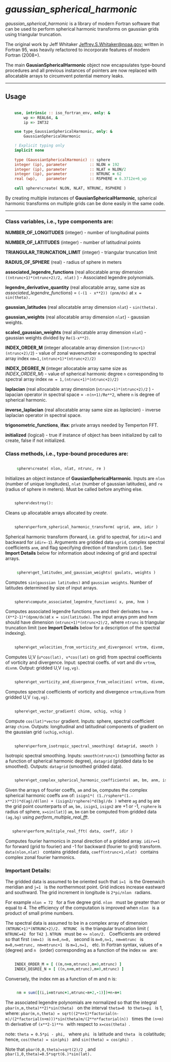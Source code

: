 # *gaussian_spherical_harmonic*
 
*gaussian\_spherical\_harmonic* is a library of modern Fortran software that can be used to perform spherical harmonic transforms on gaussian grids using triangular truncation. 

The original work by Jeff Whitaker <Jeffrey.S.Whitaker@noaa.gov>; written in Fortran 95, was heavily refactored to incorporate features of modern Fortran (2008+).

The main **GausianSphericalHarmonic** object now encapsulates type-bound procedures and all previous instances of pointers are now replaced with allocatable arrays to circumvent potential memory leaks.

-----------------------------------------------------------------------------

## Usage

```fortran

    use, intrinsic :: iso_fortran_env, only: &
        wp => REAL64, &
        ip => INT32

    use type_GaussianSphericalHarmonic, only: &
        GaussianSphericalHarmonic

    ! Explicit typing only
    implicit none
    
    type (GaussianSphericalHarmonic) :: sphere
    integer (ip), parameter          :: NLON = 192
    integer (ip), parameter          :: NLAT = NLON/2
    integer (ip), parameter          :: NTRUNC = 62
    real (wp),    parameter          :: RSPHERE = 6.3712e+6_wp
    
    call sphere%create( NLON, NLAT, NTRUNC, RSPHERE )

```

By creating multiple instances of **GausianSphericalHarmonic**, spherical harmonic transforms on multiple grids can be done easily in the same code.

-----------------------------------------------------------------------------

### Class variables, i.e., type components are:

 **NUMBER\_OF\_LONGITUDES** (integer) - number of longitudinal points 
 
**NUMBER\_OF\_LATITUDES** (integer) - number of latitudinal points
 
**TRIANGULAR\_TRUNCATION\_LIMIT** (integer) - triangular truncation limit
 
**RADIUS\_OF\_SPHERE** (real) - radius of sphere in meters
 
**associated\_legendre\_functions** (real allocatable array dimension ```((ntrunc+1)*(ntrunc+2)/2, nlat)``` ) - Associated legendre polynomials.
 
 **legendre\_derivative\_quantity** (real allocatable array, same size as *associated_legendre_functions*) = ```(-(1 - x**2)) (pnm/dx)```
 at ```x = sin(theta).```
 
 **gaussian\_latitudes** (real allocatable array dimension ```nlat```) - ```sin(theta).```
 
 **gaussian\_weights** (real allocatable array dimension ```nlat```) - gaussian weights.
 
 **scaled\_gaussian\_weights** (real allocatable array dimension ```nlat```) - gaussian weights divided by ```Re(1-x**2)```.
 
 **INDEX_ORDER_M** (integer allocatable array dimension (```(ntrunc+1)(ntrunc+2)/2```) - value of
 zonal wavenumber ```m``` corresponding to spectral array index ```nm=1,(ntrunc+1)*(ntrunc+2)/2)```
 
 **INDEX_DEGREE_N** (integer allocatable array same size as *INDEX_ORDER_M*) - value of spherical harmonic degree ```n``` corresponding to spectral array index ```nm = 1,(ntrunc+1)*(ntrunc+2)/2)```
 
 **laplacian** (real allocatable array dimension (```ntrunc+1)*(ntrunc+2)/2``` ) - lapacian operator in spectral space = ```-n(n+1)/Re**2```, where ```n``` is degree of spherical harmonic.
 
 **inverse\_laplacian** (real allocatable array same size as *laplacian*) - inverse laplacian operator in
 spectral space.
 
 **trigonometric\_functions**, **ifax**: private arrays needed by Temperton FFT.
 
 **initialized** (logical) - true if instance of object has been initialized by call to create, false if not initialized.

### Class methods, i.e., type-bound procedures are:

```fortran

     sphere%create( nlon, nlat, ntrunc, re ) 
```

Initializes an object instance of **GausianSphericalHarmonic**. Inputs are ```nlon``` (number of unique longitudes), ```nlat``` (number of gaussian latitudes), and ```re``` (radius of sphere in meters). Must be called before anything else.
    
```fortran

    sphere%destroy():
```
Cleans up allocatable arrays allocated by *create*.
 
```fortran
    
    sphere%perform_spherical_harmonic_transform( ugrid, anm, idir )
```

Spherical harmonic transform (forward, i.e. grid to spectral, for ```idir=1``` and backward for ```idir=-1```). Arguments are gridded data ```ugrid```, complex spectral coefficients ```anm```, and flag specifying direction of transform (```idir```).  See **Import Details** below for information about indexing of grid and spectral arrays.

```fortran
    
     sphere%get_latitudes_and_gaussian_weights( gaulats, weights )
```

Computes ```sin(gaussian latitudes)``` and ```gaussian weights```. Number of latitudes determined by size of input arrays.

```fortran
    
    sphere%compute_associated_legendre_functions( x, pnm, hnm )
```
    
Computes associated legendre functions ```pnm``` and their derivates ```hnm = (X**2-1)*(dpnm/dx)```at ```x = sin(latitude)```. The input arrays pnm and hnm should have dimension ```(ntrunc+1)*(ntrunc+2)/2,``` where ```ntrunc``` is triangular truncation limit (see **Import Details** below for a description of the spectral indexing).

```fortran
    
    sphere%get_velocities_from_vorticity_and_divergence( vrtnm, divnm, ug, vg )
```
    
Computes U,V (```u*cos(lat), v*cos(lat)``` on grid) from spectral coefficients of vorticity and divergence.
Input:  spectral coeffs. of vort and div ```vrtnm```, ```divnm```.
Output: gridded U,V ```(ug,vg)```.

```fortran
    
    sphere%get_vorticity_and_divergence_from_velocities( vrtnm, divnm, ug, vg )
```
    
Computes spectral coefficients of vorticity and divergence ```vrtnm```,```divnm``` from gridded U,V ```(ug,vg)```.

```fortran
    
    sphere%get_vector_gradient( chinm, uchig, vchig )
```
    
Compute ```cos(lat)*vector``` gradient.
Inputs: sphere, spectral coefficient array ```chinm```.
Outputs: longitudinal and latitudinal components of gradient on the gaussian grid ```(uchig,vchig)```.

```fortran
    
    sphere%perform_isotropic_spectral_smoothing( datagrid, smooth )
```
    
Isotropic spectral smoothing.
Inputs: ```smooth(ntrunc+1)``` (smoothing factor as a function of spherical harmonic degree), ```datagrid``` (gridded data to be smoothed).
Outputs: ```datagrid``` (smoothed gridded data).

```fortran

    sphere%get_complex_spherical_harmonic_coefficients( am, bm, anm, isign1, isign2 )
```
    
Given the arrays of fourier coeffs, ```am``` and ```bm```, computes the complex spherical harmonic coeffs ```anm``` of:
 ```isign1*( (1./rsphere*(1.-x**2))*d(ag)/d(lon) + (isign2/rsphere)*d(bg)/dx )``` where ```ag``` and ```bg``` are the grid point counterparts of ```am```, ```bm,``` ```isign1```, ```isign2``` are +1 or -1, ```rsphere``` is radius of sphere, ```x=sin(lat)```) ```am```, ```bm``` can be computed from gridded data ```(ag,bg)``` using *perform\_multiple\_real\_fft*.

 ```fortran
    
    sphere%perform_multiple_real_fft( data, coeff, idir )
 ```
        
Computes fourier harmonics in zonal direction of a gridded array.  ```idir=+1 ``` for forward (grid to fourier) and -1 for backward (fourier to grid) transform.  ```data(nlon,nlat) ``` contains gridded data,  ```coeff(ntrunc+1,nlat) ``` contains complex zonal fourier harmonics.

### Important Details:

 The gridded data is assumed to be oriented such that  ```i=1 ``` is the Greenwich
 meridian and  ```j=1 ``` is the northernmost point. Grid indices increase eastward
 and southward. The grid increment in longitude is  ```2*pi/nlon ``` radians.
 
 
 For example  ```nlon = 72 ``` for a five degree grid.  ```nlon ``` must be greater than or
 equal to 4. The efficiency of the computation is improved when  ```nlon ``` is a
 product of small prime numbers.

The spectral data is assumed to be in a complex array of dimension ```(NTRUNC+1)*(NTRUNC+2)/2. ``` ```NTRUNC ``` is the triangular truncation limit ( ```NTRUNC=42 ``` for  ```T42 ```).  ```NTRUN ``` must be  ```<= nlon/2. ``` Coefficients are ordered so that first  ```(nm=1) ``` is  ```m=0,n=0, ``` second is  ```m=0,n=1, nm=mtrunc ``` is  ```m=0,n=mtrunc, nm=mtrunc+1 ``` is  ```m=1,n=1, ``` etc. In Fortran syntax, values of  ```m ``` (degree) and  ```n ``` (order) corresponding as a function of the index  ```nm ``` are:

```fortran
    
    INDEX_ORDER_M = [ ((m,n=m,mtrunc),m=0,mtrunc) ]
    INDEX_DEGREE_N = [ ((n,n=m,mtrunc),m=0,mtrunc) ]
```

 Conversely, the index nm as a function of m and n is:

```fortran

     nm = sum([(i,i=mtrunc+1,mtrunc-m+2,-1)])+n-m+1
```

 The associated legendre polynomials are normalized so that the integral  ```pbar(n,m,theta)**2)*sin(theta) ``` on the interval  ```theta=0 ``` to  ```theta=pi ``` is 1, where:  ```pbar(m,n,theta) = sqrt((2*n+1)*factorial(n-m)/(2*factorial(n+m)))*sin(theta)m/(2**n*factorial(n)) ``` times the  ```(n+m) ```th derivative of ```(x**2-1)**n ``` with respect to  ```x=cos(theta) ```.

 note:  ```theta = 0.5*pi - phi, ``` where  ```phi ``` is latitude and  ```theta ``` is colatitude; hence,  ```cos(theta) = sin(phi) ``` and  ```sin(theta) = cos(phi) ```.

 Note that  ```pbar(0,0,theta)=sqrt(2)/2 ```, and  ```pbar(1,0,theta)=0.5*sqrt(6.)*sin(lat). ```
